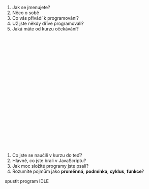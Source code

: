 

1. Jak se jmenujete?
1. Něco o sobě
1. Co vás přivádí k programování?
1. Už jste někdy dříve programovali?
1. Jaká máte od kurzu očekávání?
<br/>

<br/><br/><br/><br/><br/><br/><br/><br/><br/><br/><br/><br/><br/><br/><br/><br/><br/><br/><br/>











1. Co jste se naučili v kurzu do teď?
1. Hlavně, co jste brali v JavaScriptu?
1. Jak moc složité programy jste psali?
1. Rozumíte pojmům jako **proměnná**, **podmínka**, **cyklus**, **funkce**?






spustit program IDLE